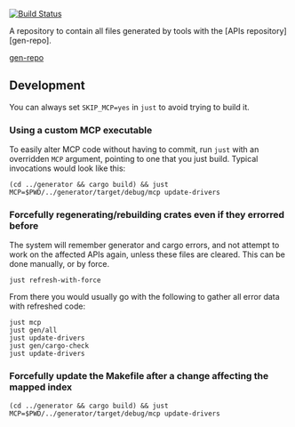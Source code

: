 [![Build Status](https://travis-ci.org/google-apis-rs/generated.svg?branch=master)](https://travis-ci.org/google-apis-rs/generated)

A repository to contain all files generated by tools with the [APIs repository][gen-repo].

[gen-repo](https://github.com/google-apis-rs/apis)

## Development

You can always set `SKIP_MCP=yes` in `just` to avoid trying to build it.

### Using a custom MCP executable

To easily alter MCP code without having to commit, run `just` with an overridden `MCP` argument, pointing
to one that you just build. Typical invocations would look like this:

```
(cd ../generator && cargo build) && just MCP=$PWD/../generator/target/debug/mcp update-drivers
```

### Forcefully regenerating/rebuilding crates even if they errorred before

The system will remember generator and cargo errors, and not attempt to work on the affected APIs again, unless these files are cleared.
This can be done manually, or by force.

```
just refresh-with-force
```

From there you would usually go with the following to gather all error data with refreshed code:
```
just mcp 
just gen/all 
just update-drivers 
just gen/cargo-check 
just update-drivers
```

### Forcefully update the Makefile after a change affecting the mapped index

```
(cd ../generator && cargo build) && just MCP=$PWD/../generator/target/debug/mcp update-drivers
```




